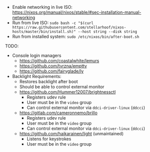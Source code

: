 - Enable networking in live ISO: https://nixos.org/manual/nixos/stable/#sec-installation-manual-networking
- Run from live ISO: `sudo bash -c "$(curl https://raw.githubusercontent.com/stellarhoof/nixos-hosts/master/bin/install.sh)" --host string --disk string`
- Run from installed system: `sudo /etc/nixos/bin/after-boot.sh`

TODO:

- Console login managers
  - https://github.com/coastalwhite/lemurs
  - https://github.com/tvrzna/emptty
  - https://github.com/fairyglade/ly
- Backlight
  Requirements:
  - Restores backlight after boot
  - Should be able to control external monitor
  - https://github.com/Hummer12007/brightnessctl
    - Registers udev rule
    - User must be in the `video` group
    - Can control external monitor via `ddci-driver-linux` (`ddcci`)
  - https://gitlab.com/cameronnemo/brillo
    - Registers udev rule
    - User must be in the `video` group
    - Can control external monitor via `ddci-driver-linux` (`ddcci`)
  - https://github.com/haikarainen/light (unmaintained)
    - Listens for keystrokes
    - User must be in the `video` group
